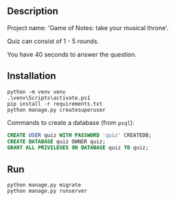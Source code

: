 ## Description
Project name: 'Game of Notes: take your musical throne'.

Quiz can consist of 1 - 5 rounds.

You have 40 seconds to answer the question.

## Installation

```shell
python -m venv venv
.\venv\Scripts\activate.ps1
pip install -r requirements.txt
python manage.py createsuperuser
```

Commands to create a database (from `psql`):
```sql
CREATE USER quiz WITH PASSWORD 'quiz' CREATEDB;
CREATE DATABASE quiz OWNER quiz;
GRANT ALL PRIVILEGES ON DATABASE quiz TO quiz;
```

## Run

```shell
python manage.py migrate
python manage.py runserver
```
